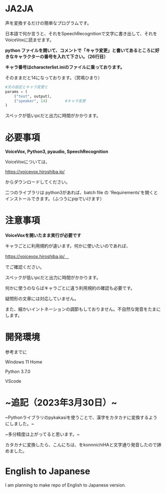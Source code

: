 # JA2JA
声を変換するだけの簡単なプログラムです。

日本語で何か言うと、それをSpeechRecognitionで文字に書き出して、それをVoiceVoxに読ませます。

**python ファイルを開いて、コメントで「キャラ変更」と書いてあるところに好きなキャラクターの番号を入れて下さい。（26行目）**

**キャラ番号はcharacterlist.iniのファイルに乗っております。**

そのままだと14になっております。（冥鳴ひまり）

```py
#文の設定とキャラ変更と
params = (
    ("text", output),
    ("speaker", 14)        #キャラ変更
)
```

スペックが低いpcだと出力に時間がかかります。

# 必要事項

**VoiceVox, Python3, pyaudio, SpeechRecognition**

VoiceVoxについては、

https://voicevox.hiroshiba.jp/

からダウンロードしてください。

二つのライブラリは python3があれば、batch file の 'Requirements'を開くとインストールできます。（ふつうにpipでいけます）

# 注意事項
**VoiceVoxを開いたまま実行が必要です**

キャラごとに利用規約が違います。何かに使いたいのであれば、

https://voicevox.hiroshiba.jp/　

でご確認ください。

スペックが低いpcだと出力に時間がかかります。

何かに使うのならばキャラごとに違う利用規約の確認も必要です。

疑問形の文章には対応していません。

また、細かいイントネーションの調節もしておりません。不自然な発音をたまにします。

# 開発環境
参考までに

Windows 11 Home

Python 3.7.0

VScode

# ~追記（2023年3月30日）~
~Pythonライブラリのpykakasiを使うことで、漢字をカタカナに変換するようにしました。~

~多分精度は上がってると思います。~

カタカナに変換したら、こんにちは、をkonnnichiHAと文字通り発音したので諦めました。

# English to Japanese
I am planning to make repo of English to Japanese version.
